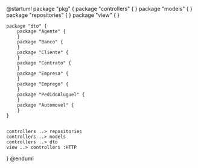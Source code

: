 @startuml
package "pkg" {
    package "controllers" {
    }
    package "models" {
    }
    package "repositories" {
    }
    package "view" {
    }

    
    package "dto" {
        package "Agente" {
        }
        package "Banco" {
        }
        package "Cliente" {
        }
        package "Contrato" {
        }
        package "Empresa" {
        }
        package "Emprego" {
        }
        package "PedidoAluguel" {
        }
        package "Automovel" {
        }
    }
    

    controllers ..> repositories
    controllers ..> models
    controllers ..> dto
    view ..> controllers :HTTP
    
}
@enduml